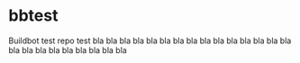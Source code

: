 # bbtest
Buildbot test repo
test
bla bla bla bla bla bla bla bla bla
bla bla bla bla bla bla bla bla bla
bla bla bla bla bla bla

